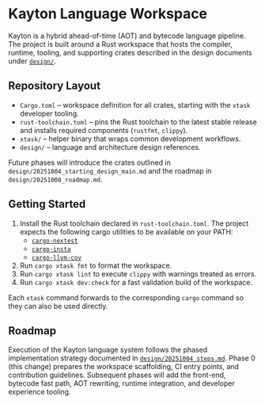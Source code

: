 # Kayton Language Workspace

Kayton is a hybrid ahead-of-time (AOT) and bytecode language pipeline. The project is built around a
Rust workspace that hosts the compiler, runtime, tooling, and supporting crates described in the
design documents under [`design/`](design/).

## Repository Layout

- `Cargo.toml` – workspace definition for all crates, starting with the `xtask` developer tooling.
- `rust-toolchain.toml` – pins the Rust toolchain to the latest stable release and installs required
  components (`rustfmt`, `clippy`).
- `xtask/` – helper binary that wraps common development workflows.
- `design/` – language and architecture design references.

Future phases will introduce the crates outlined in `design/20251004_starting_design_main.md` and the
roadmap in `design/20251008_roadmap.md`.

## Getting Started

1. Install the Rust toolchain declared in `rust-toolchain.toml`. The project expects the following
   cargo utilities to be available on your PATH:
   - [`cargo-nextest`](https://nexte.st/)
   - [`cargo-insta`](https://insta.rs/docs/cli/)
   - [`cargo-llvm-cov`](https://github.com/taiki-e/cargo-llvm-cov)
2. Run `cargo xtask fmt` to format the workspace.
3. Run `cargo xtask lint` to execute `clippy` with warnings treated as errors.
4. Run `cargo xtask dev:check` for a fast validation build of the workspace.

Each `xtask` command forwards to the corresponding `cargo` command so they can also be used directly.

## Roadmap

Execution of the Kayton language system follows the phased implementation strategy documented in
[`design/20251004 steps.md`](design/20251004%20steps.md). Phase 0 (this change) prepares the
workspace scaffolding, CI entry points, and contribution guidelines. Subsequent phases will add the
front-end, bytecode fast path, AOT rewriting, runtime integration, and developer experience tooling.

